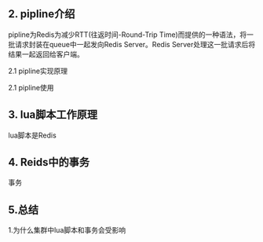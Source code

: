 ###

## 2. pipline介绍

pipline为Redis为减少RTT(往返时间-Round-Trip Time)而提供的一种语法，将一批请求封装在queue中一起发向Redis Server。Redis Server处理这一批请求后将结果一起返回给客户端。

2.1 pipline实现原理

2.1 pipline使用

##  3. lua脚本工作原理

lua脚本是Redis

## 4. Reids中的事务

事务

## 5.总结

1.为什么集群中lua脚本和事务会受影响